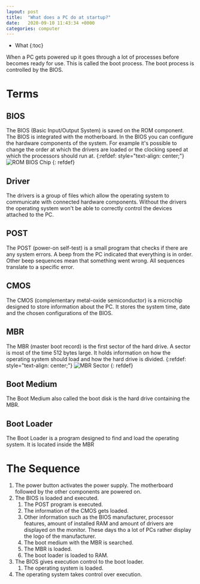 ```yaml
---
layout: post
title:  "What does a PC do at startup?"
date:   2020-09-10 11:43:34 +0000
categories: computer
---
```

* What
{:toc}

When a PC gets powered up it goes through a lot of processes before becomes ready for use. This is called the boot process. The boot process is controlled by the BIOS.

# Terms
## BIOS
The BIOS (Basic Input/Output System) is saved on the ROM component. The BIOS is integrated with the motherboard.
In the BIOS you can configure the hardware components of the system. For example it's possible to change the order at which the drivers are loaded or the clocking speed at which the processors should run at.
{:refdef: style="text-align: center;"}
![ROM BIOS Chip](/blog/assets/rom-bios.jpeg)
{: refdef}

## Driver
The drivers is a group of files which allow the operating system to communicate with connected hardware components. Without the drivers the operating system won't be able to correctly control the devices attached to the PC.

## POST
The POST (power-on self-test) is a small program that checks if there are any system errors. A beep from the PC indicated that everything is in order. Other beep sequences mean that something went wrong. All sequences translate to a specific error.

## CMOS
The CMOS (complementary metal-oxide semiconductor) is a microchip designed to store information about the PC. It stores the system time, date and the chosen configurations of the BIOS.

## MBR
The MBR (master boot record) is the first sector of the hard drive. A sector is most of the time 512 bytes large. It holds information on how the operating system should load and how the hard drive is divided.
{:refdef: style="text-align: center;"}
![MBR Sector](/blog/assets/mbr.png)
{: refdef}

## Boot Medium
The Boot Medium also called the boot disk is the hard drive containing the MBR.

## Boot Loader
The Boot Loader is a program designed to find and load the operating system. It is located inside the MBR

# The Sequence
1. The power button activates the power supply. The motherboard followed by the other components are powered on.
2. The BIOS is loaded and executed.
    1. The POST program is executed.
    2. The information of the CMOS gets loaded.
    3. Other information such as the BIOS manufacturer, processor features, amount of installed RAM and amount of drivers are displayed on the monitor. These days tho a lot of PCs rather display the logo of the manufacturer.
    4. The boot medium with the MBR is searched.
    5. The MBR is loaded.
    6. The boot loader is loaded to RAM.
3. The BIOS gives execution control to the boot loader.
    1. The operating system is loaded.
4. The operating system takes control over execution.